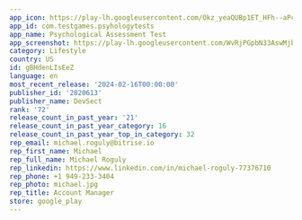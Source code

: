 ```yaml
---
app_icon: https://play-lh.googleusercontent.com/Okz_yeaQUBp1ET_HFh--aPc6le_ysTqGTMkAAw5g5DDBjF_CJGf3nIxhq7jhHYQ0qoPT
app_id: com.testgames.psyhologytests
app_name: Psychological Assessment Test
app_screenshot: https://play-lh.googleusercontent.com/WvRjPGpbN33AswMjbq5aMBmFzJgLh91qyGkBWJcW26GdfQapo11XcpgBdzvJi6XISMM
category: Lifestyle
country: US
id: gBHdenLIsEeZ
language: en
most_recent_release: '2024-02-16T00:00:00'
publisher_id: '2820613'
publisher_name: DevSect
rank: '72'
release_count_in_past_year: '21'
release_count_in_past_year_category: 16
release_count_in_past_year_top_in_category: 32
rep_email: michael.roguly@bitrise.io
rep_first_name: Michael
rep_full_name: Michael Roguly
rep_linkedin: https://www.linkedin.com/in/michael-roguly-77376710
rep_phone: +1 949-233-3404
rep_photo: michael.jpg
rep_title: Account Manager
store: google_play
---
```

